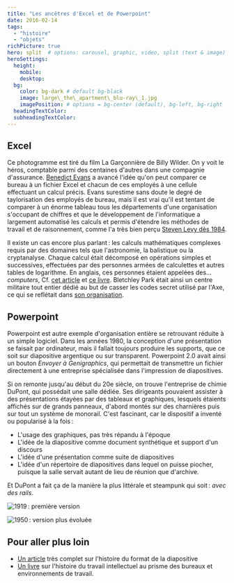 ```yaml
---
title: "Les ancêtres d'Excel et de Powerpoint"
date: 2016-02-14
tags:
  - "histoire"
  - "objets"
richPicture: true
hero: split  # options: carousel, graphic, video, split (text & image)
heroSettings:
  height:
    mobile: 
    desktop: 
  bg:
    color: bg-dark # default bg-black
    image: large\_the\_apartment\_blu-ray\_1.jpg
    imagePosition: # options = bg-center (default), bg-left, bg-right
  headingTextColor:
  subheadingTextColor:
---
```




## Excel

Ce photogramme est tiré du film La Garçonnière de Billy Wilder. On y voit le héros, comptable parmi des centaines d'autres dans une compagnie d'assurance. [Benedict Evans](http://ben-evans.com/benedictevans/2015/5/21/office-messaging-and-verbs) a avancé l'idée qu'on peut comparer ce bureau à un fichier Excel et chacun de ces employés à une cellule effectuant un calcul précis. Evans surestime sans doute le degré de taylorisation des employés de bureau, mais il est vrai qu'il est tentant de comparer à un énorme tableau tous les départements d'une organisation s'occupant de chiffres et que le développement de l'informatique a largement automatisé les calculs et permis d'étendre les méthodes de travail et de raisonnement, comme l'a très bien perçu [Steven Levy dès 1984](https://backchannel.com/a-spreadsheet-way-of-knowledge-8de60af7146e).

Il existe un cas encore plus parlant : les calculs mathématiques complexes requis par des domaines tels que l'astronomie, la balistique ou la cryptanalyse. Chaque calcul était décomposé en opérations simples et successives, effectuées par des personnes armées de calculettes et autres tables de logarithme. En anglais, ces personnes étaient appelées des... _computers_, Cf. [cet article](http://www.philsoc.org/2001Spring/2132transcript.html) et [ce livre](http://press.princeton.edu/titles/7999.html). Bletchley Park était ainsi un centre militaire tout entier dédié au but de casser les codes secret utilisé par l'Axe, ce qui se reflétait dans [son organisation](https://en.wikipedia.org/wiki/Bletchley_Park#Early_work).

## Powerpoint

Powerpoint est autre exemple d'organisation entière se retrouvant réduite à un simple logiciel. Dans les années 1980, la conception d'une présentation se faisait par ordinateur, mais il fallait toujours produire les supports, que ce soit sur diapositive argentique ou sur transparent. Powerpoint 2.0 avait ainsi un bouton _Envoyer à Genigraphics_, qui permettait de transmettre un fichier directement à une entreprise spécialisée dans l'impression de diapositives.

Si on remonte jusqu'au début du 20e siècle, on trouve l'entreprise de chimie DuPont, qui possédait une salle dédiée. Ses dirigeants pouvaient assister à des présentations étayées par des tableaux et graphiques, lesquels étaients affichés sur de grands panneaux, d'abord montés sur des charnières puis sur tout un système de monorail. C'est fascinant, car le dispositif a inventé ou popularisé à la fois :

- L'usage des graphiques, pas très répandu à l'époque
- L'idée de la diapositive comme document synthétique et support d'un discours
- L'idée d'une présentation comme suite de diapositives
- L'idée d'un répertoire de diapositives dans lequel on puisse piocher, puisque la salle servait autant de lieu de réunion que d'archive.

Et DuPont a fait ça de la manière la plus littérale et steampunk qui soit : _avec des rails_.


![](/assets/images/1974298\_001.jpg "1919 : première version") 

![](/assets/images/2005273\_0001-e145540648863.jpg "1950 : ver­sion plus évo­luée")





## Pour aller plus loin

- [Un article](http://computationalculture.net/article/one-damn-slide-after-another-powerpoint-at-every-occasion-for-speech) très complet sur l'histoire du format de la diapositive
- [Un livre](http://www.penguinrandomhouse.com/books/220690/cubed-by-nikil-saval/9780345802804/) sur l'histoire du travail intellectuel au prisme des bureaux et environnements de travail.